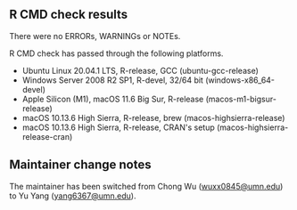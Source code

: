 ## R CMD check results
There were no ERRORs, WARNINGs or NOTEs.

R CMD check has passed through the following platforms.
- Ubuntu Linux 20.04.1 LTS, R-release, GCC (ubuntu-gcc-release)
- Windows Server 2008 R2 SP1, R-devel, 32/64 bit (windows-x86_64-devel)
- Apple Silicon (M1), macOS 11.6 Big Sur, R-release (macos-m1-bigsur-release)
- macOS 10.13.6 High Sierra, R-release, brew (macos-highsierra-release)
- macOS 10.13.6 High Sierra, R-release, CRAN's setup (macos-highsierra-release-cran)

## Maintainer change notes
The maintainer has been switched from Chong Wu (wuxx0845@umn.edu) to Yu Yang (yang6367@umn.edu).